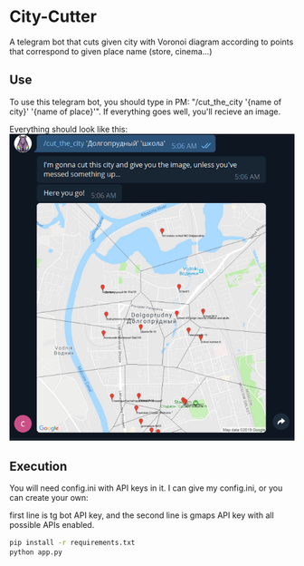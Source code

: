 # City-Cutter
A telegram bot that cuts given city with Voronoi diagram according to points that correspond to given place name (store, cinema...)

## Use
To use this telegram bot, you should type in PM: "/cut_the_city '{name of city}' '{name of place}'".
If everything goes well, you'll recieve an image.

Everything should look like this:
![alt text][example]

[example]: https://raw.githubusercontent.com/Shushpancheak/City-Cutter/dev/images/example.png "An example"

## Execution
You will need config.ini with API keys in it.
I can give my config.ini, or you can create your own:

first line is tg bot API key,
and the second line is gmaps API key with all possible APIs enabled.

```bash
pip install -r requirements.txt
python app.py
```
